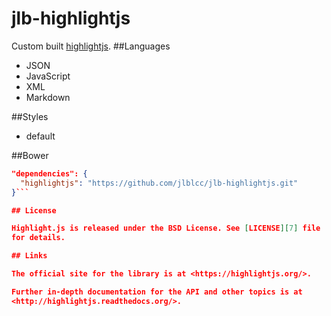 # jlb-highlightjs
Custom built [highlightjs](https://highlightjs.org).
##Languages
 - JSON
 - JavaScript
 - XML
 - Markdown

##Styles
- default

##Bower

```json
"dependencies": {
  "highlightjs": "https://github.com/jlblcc/jlb-highlightjs.git"
}```

## License

Highlight.js is released under the BSD License. See [LICENSE][7] file
for details.

## Links

The official site for the library is at <https://highlightjs.org/>.

Further in-depth documentation for the API and other topics is at
<http://highlightjs.readthedocs.org/>.
